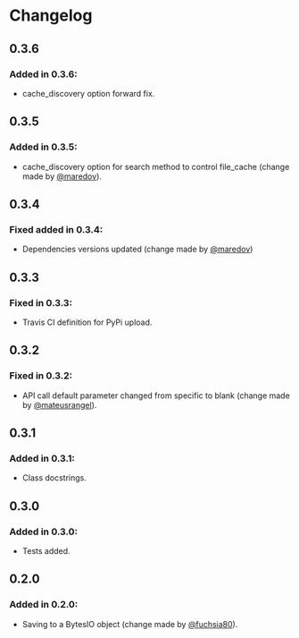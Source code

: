 # Changelog

## 0.3.6

### Added in 0.3.6:  
-   cache_discovery option forward fix.

## 0.3.5

### Added in 0.3.5:  
-   cache_discovery option for search method to control file_cache (change made by [@maredov](https://github.com/marodev)).

## 0.3.4

### Fixed added in 0.3.4:  
-   Dependencies versions updated (change made by [@maredov](https://github.com/marodev))

## 0.3.3

### Fixed in 0.3.3:  
-   Travis CI definition for PyPi upload.

## 0.3.2

### Fixed in 0.3.2:  
-   API call default parameter changed from specific to blank (change made by [@mateusrangel](https://github.com/mateusrangel)).

## 0.3.1

### Added in 0.3.1:  
-   Class docstrings.

## 0.3.0

### Added in 0.3.0:  
-   Tests added. 

## 0.2.0

### Added in 0.2.0:  
-   Saving to a BytesIO object (change made by [@fuchsia80](https://github.com/fuchsia80)). 
